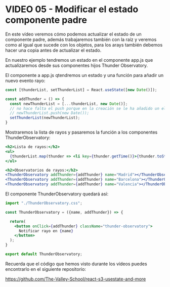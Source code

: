 # **VIDEO 05 - Modificar el estado componente padre**

En este vídeo veremos cómo podemos actualizar el estado de un componente padre, además trabajaremos también con la raíz y veremos como al igual que sucede con los objetos, para los arays también debemos hacer una copia antes de actualizar el estado.

En nuestro ejemplo tendremos un estado en el componente app.js que actualizaremos desde sus componentes hijos Thunder Observatory.

El componente a app.js qtendremos un estado y una función para añadir un nuevo evento rayo:

```jsx
const [thunderList, setThunderList] = React.useState([new Date()]);

const addThunder = () => {
  const newThunderList = [...thunderList, new Date()];
  // no hace falta el push porque en la creación se le ha añadido un elemento
  // newThunderList.push(new Date());
  setThunderList(newThunderList);
}
```

Mostraremos la lista de rayos y pasaremos la función a los componentes ThunderObservatory:

```jsx
<h2>Lista de rayos:</h2>
<ul>
  {thunderList.map(thunder => <li key={thunder.getTime()}>{thunder.toString()}</li>)}
</ul>

<h2>Observatorios de rayos:</h2>
<ThunderObservatory addThunder={addThunder} name="Madrid"></ThunderObservatory>
<ThunderObservatory addThunder={addThunder} name="Barcelona"></ThunderObservatory>
<ThunderObservatory addThunder={addThunder} name="Valencia"></ThunderObservatory>
```

El componente ThunderObservatory quedará así:

```jsx
import "./ThunderObservatory.css";

const ThunderObservatory = ({name, addThunder}) => {

  return(
    <button onClick={addThunder} className="thunder-observatory">
      Notificar rayo en {name}
    </button>
  );
}

export default ThunderObservatory;
```

Recuerda que el código que hemos visto durante los vídeos puedes encontrarlo en el siguiente repositorio:

<https://github.com/The-Valley-School/react-s3-usestate-and-more>

